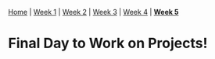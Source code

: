 [Home](https://ra-coding-club.github.io/coding-club) | [Week 1](https://ra-coding-club.github.io/week-1/) | [Week 2](https://ra-coding-club.github.io/week-2/) | [Week 3](https://ra-coding-club.github.io/week-3/) | [Week 4](https://ra-coding-club.github.io/week-4/) | **[Week 5](https://ra-coding-club.github.io/week-5/)**

# Final Day to Work on Projects!
